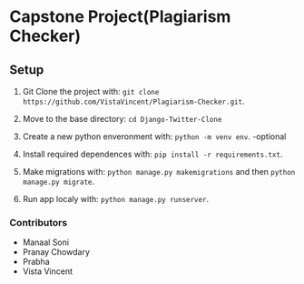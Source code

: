 # Capstone Project(Plagiarism Checker) 

## Setup

1. Git Clone the project with: ```git clone https://github.com/VistaVincent/Plagiarism-Checker.git```.

2. Move to the base directory: ```cd Django-Twitter-Clone```

3. Create a new python enveronment with: ```python -m venv env```.   -optional

4. Install required dependences with: ```pip install -r requirements.txt```.

5. Make migrations with: ```python manage.py makemigrations``` and then ```python manage.py migrate```.

6. Run app localy with: ```python manage.py runserver```.

### Contributors
- Manaal Soni 
- Pranay Chowdary
- Prabha 
- Vista Vincent

